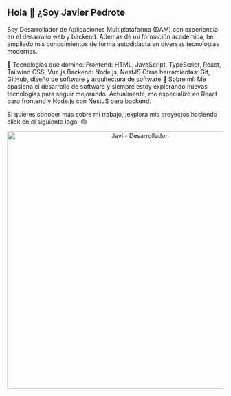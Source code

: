 ## Hola 👋 ¿Soy Javier Pedrote

Soy Desarrollador de Aplicaciones Multiplataforma (DAM) con experiencia en el desarrollo web y backend. Además de mi formación académica, he ampliado mis conocimientos de forma autodidacta en diversas tecnologías modernas.

🚀 Tecnologías que domino:
Frontend: HTML, JavaScript, TypeScript, React, Tailwind CSS, Vue.js
Backend: Node.js, NestJS
Otras herramientas: Git, GitHub, diseño de software y arquitectura de software
🎯 Sobre mí:
Me apasiona el desarrollo de software y siempre estoy explorando nuevas tecnologías para seguir mejorando. Actualmente, me especializo en React para frontend y Node.js con NestJS para backend.

Si quieres conocer más sobre mi trabajo, ¡explora mis proyectos haciendo click en el siguiente logo! 😊

<p align="center">
  <img src="https://github.com/JaviPedrote/JaviPedrote/blob/main/logo.png" alt="Javi - Desarrollador" width="600">
</p>

